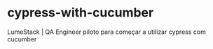 # cypress-with-cucumber
LumeStack | QA Engineer 
piloto para começar a utilizar cypress com cucumber
